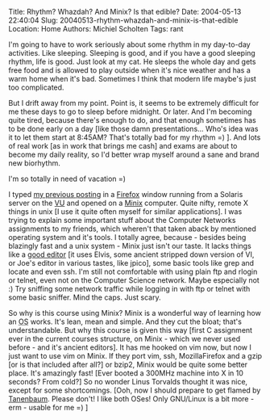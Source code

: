 Title: Rhythm? Whazdah? And Minix? Is that edible?
Date: 2004-05-13 22:40:04
Slug: 20040513-rhythm-whazdah-and-minix-is-that-edible
Location: Home
Authors: Michiel Scholten
Tags: rant

<p>I'm going to have to work seriously about some rhythm in my day-to-day activities. Like sleeping. Sleeping is good, and if you have a good sleeping rhythm, life is good. Just look at my cat. He sleeps the whole day and gets free food and is allowed to play outside when it's nice weather and has a warm home when it's bad. Sometimes I think that modern life maybe's just too complicated.</p>
<p>But I drift away from my point. Point is, it seems to be extremely difficult for me these days to go to sleep before midnight. Or later. And I'm becoming quite tired, because there's enough to do, and that enough sometimes has to be done early on a day [like those damn presentations... Who's idea was it to let them start at 8:45AM? That's totally bad for my rhythm =) ]. And lots of real work [as in work that brings me cash] and exams are about to become my daily reality, so I'd better wrap myself around a sane and brand new biorhythm.</p>
<p>I'm so totally in need of vacation =)</p>

<p>I typed <a href="index.php?rantid=115">my previous posting</a> in a <a href="http://texturizer.net/firefox/index.html">Firefox</a> window running from a Solaris server on the <a href="http://www.cs.vu.nl">VU</a> and opened on a <a href="http://www.cs.vu.nl/~ast/minix.html">Minix</a> computer. Quite nifty, remote X things in unix [I use it quite often myself for similar applications]. I was trying to explain some important stuff about the Computer Networks assignments to my friends, which wheren't that taken aback by mentioned operating system and it's tools. I totally agree, because - besides being blazingly fast and a unix system - Minix just isn't our taste. It lacks things like a <a href="http://www.vim.org/">good editor</a> [it uses Elvis, some ancient stripped down version of VI, or Joe's editor in various tastes, like jpico], some basic tools like grep and locate and even ssh. I'm still not comfortable with using plain ftp and rlogin or telnet, even not on the Computer Science network. Maybe especially not :) Try sniffing some network traffic while logging in with ftp or telnet with some basic sniffer. Mind the caps. Just scary.</p>
<p>So why is this course using Minix? Minix is a wonderful way of learning how an <acronym title="Operating System">OS</acronym> works. It's lean, mean and simple. And they cut the bloat; that's understandable. But why this course is given this way [first C assignment ever in the current courses structure, on Minix - which we never used before - and it's ancient editors]. It has me hooked on vim now, but now I just want to use vim on Minix. If they port vim, ssh, MozillaFirefox and a gzip [or is that included after all?] or bzip2, Minix would be quite some better place. It's amazingly fast! [Ever booted a 300MHz machine into X in 10 seconds? From cold?] So no wonder Linus Torvalds thought it was nice, except for some shortcomings. [Ooh, now I should prepare to get flamed by <a href="http://www.cs.vu.nl/~ast/">Tanenbaum</a>. Please don't! I like both OSes! Only GNU/Linux is a bit more - erm - usable for me =) ]</p>